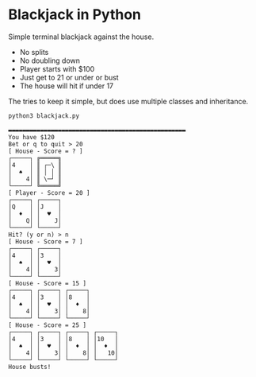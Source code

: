 # Blackjack in Python

Simple terminal blackjack against the house.
* No splits
* No doubling down
* Player starts with $100
* Just get to 21 or under or bust
* The house will hit if under 17

The tries to keep it simple, but does use multiple classes
and inheritance.

```bash
python3 blackjack.py
```

```
▬▬▬▬▬▬▬▬▬▬▬▬▬▬▬▬▬▬▬▬▬▬▬▬▬▬▬▬▬▬▬▬▬▬▬▬▬▬▬▬▬▬▬▬▬▬▬▬▬▬
You have $120
Bet or q to quit > 20
[ House - Score = ? ]
┌─────┐ ╔═════╗ 
│4    │ ║ ┌─\ ║ 
│  ♠  │ ║ │ │ ║ 
│    4│ ║ \─┘ ║ 
└─────┘ ╚═════╝ 
[ Player - Score = 20 ]
┌─────┐ ┌─────┐ 
│Q    │ │J    │ 
│  ♦  │ │  ♥  │ 
│    Q│ │    J│ 
└─────┘ └─────┘ 
Hit? (y or n) > n
[ House - Score = 7 ]
┌─────┐ ┌─────┐ 
│4    │ │3    │ 
│  ♠  │ │  ♥  │ 
│    4│ │    3│ 
└─────┘ └─────┘ 
[ House - Score = 15 ]
┌─────┐ ┌─────┐ ┌─────┐ 
│4    │ │3    │ │8    │ 
│  ♠  │ │  ♥  │ │  ♦  │ 
│    4│ │    3│ │    8│ 
└─────┘ └─────┘ └─────┘ 
[ House - Score = 25 ]
┌─────┐ ┌─────┐ ┌─────┐ ┌─────┐ 
│4    │ │3    │ │8    │ │10   │ 
│  ♠  │ │  ♥  │ │  ♦  │ │  ♦  │ 
│    4│ │    3│ │    8│ │   10│ 
└─────┘ └─────┘ └─────┘ └─────┘ 
House busts!
```
